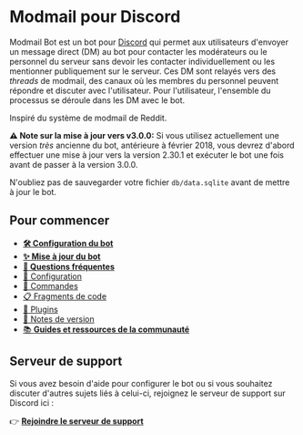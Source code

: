# Modmail pour Discord
Modmail Bot est un bot pour [Discord](https://discord.com/) qui permet aux utilisateurs d'envoyer un message direct (DM) au bot pour contacter les modérateurs ou le personnel du serveur sans devoir les contacter individuellement ou les mentionner publiquement sur le serveur.
Ces DM sont relayés vers des *threads* de modmail, des canaux où les membres du personnel peuvent répondre et discuter avec l'utilisateur.
Pour l'utilisateur, l'ensemble du processus se déroule dans les DM avec le bot.

Inspiré du système de modmail de Reddit.

**⚠ Note sur la mise à jour vers v3.0.0:** Si vous utilisez actuellement une version *très* ancienne du bot, antérieure à février 2018, vous devrez d'abord effectuer une mise à jour vers la version 2.30.1 et exécuter le bot une fois avant de passer à la version 3.0.0.

N'oubliez pas de sauvegarder votre fichier `db/data.sqlite` avant de mettre à jour le bot.

## Pour commencer
* **[🛠️ Configuration du bot](docs/setup.md)**
* **[✨ Mise à jour du bot](docs/updating.md)**
* **[🙋 Questions fréquentes](docs/faq.md)**
* [📝 Configuration](docs/configuration.md)
* [🤖 Commandes](docs/commands.md)
* [📋 Fragments de code](docs/snippets.md)
* [🧩 Plugins](docs/plugins.md)
* [📌 Notes de version](CHANGELOG.md)
* [📚 **Guides et ressources de la communauté**](https://github.com/ines/modmailbot-community-resources)

## Serveur de support
Si vous avez besoin d'aide pour configurer le bot ou si vous souhaitez discuter d'autres sujets liés à celui-ci, rejoignez le serveur de support sur Discord ici :

👉 **[Rejoindre le serveur de support](https://discord.gg/vfgHdskmuh)**